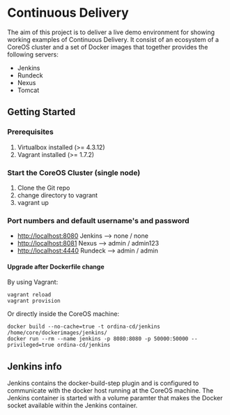 # Continuous Delivery

The aim of this project is to deliver a live demo environment for showing working examples of Continuous Delivery.
It consist of an ecosystem of a CoreOS cluster and a set of Docker images that together provides the following servers:

- Jenkins
- Rundeck
- Nexus
- Tomcat

## Getting Started

### Prerequisites
1. Virtualbox installed (>= 4.3.12)
1. Vagrant installed (>= 1.7.2)
 
### Start the CoreOS Cluster (single node)
1. Clone the Git repo
1. change directory to vagrant
1. vagrant up

### Port numbers and default username's and password
- <http://localhost:8080> Jenkins -->  none / none
- <http://localhost:8081> Nexus --> admin / admin123
- <http://localhost:4440> Rundeck --> admin / admin

#### Upgrade after Dockerfile change
By using Vagrant:

	vagrant reload
	vagrant provision

Or directly inside the CoreOS machine:

	docker build --no-cache=true -t ordina-cd/jenkins /home/core/dockerimages/jenkins/
	docker run --rm --name jenkins -p 8080:8080 -p 50000:50000 --privileged=true ordina-cd/jenkins


## Jenkins info
Jenkins contains the docker-build-step plugin and is configured to communicate with the docker host running at the CoreOS machine. The Jenkins container is started with a volume paramter that makes the Docker socket available within the Jenkins container.
